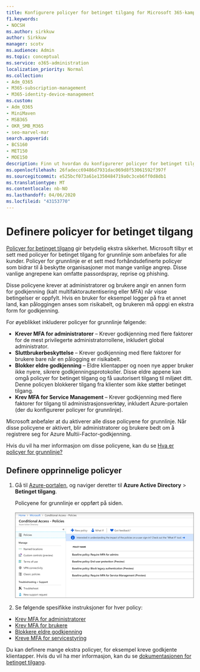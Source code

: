 ```yaml
---
title: Konfigurere policyer for betinget tilgang for Microsoft 365-kampanjer
f1.keywords:
- NOCSH
ms.author: sirkkuw
author: Sirkkuw
manager: scotv
ms.audience: Admin
ms.topic: conceptual
ms.service: o365-administration
localization_priority: Normal
ms.collection:
- Adm_O365
- M365-subscription-management
- M365-identity-device-management
ms.custom:
- Adm_O365
- MiniMaven
- MSB365
- OKR_SMB_M365
- seo-marvel-mar
search.appverid:
- BCS160
- MET150
- MOE150
description: Finn ut hvordan du konfigurerer policyer for betinget tilgang for Microsoft 365-kampanjer for å legge til betydelig ekstra sikkerhet.
ms.openlocfilehash: 26fadecc69486d7931dac069d8f53061592f397f
ms.sourcegitcommit: e525bcf073a61e1350484719a0c3ceb6ff0d8db1
ms.translationtype: MT
ms.contentlocale: nb-NO
ms.lasthandoff: 04/06/2020
ms.locfileid: "43153770"
---
```

# <a name="set-up-conditional-access-policies"></a>Definere policyer for betinget tilgang

[Policyer for betinget tilgang](https://docs.microsoft.com/azure/active-directory/conditional-access/overview) gir betydelig ekstra sikkerhet. Microsoft tilbyr et sett med policyer for betinget tilgang for grunnlinje som anbefales for alle kunder. Policyer for grunnlinje er et sett med forhåndsdefinerte policyer som bidrar til å beskytte organisasjoner mot mange vanlige angrep. Disse vanlige angrepene kan omfatte passordspray, reprise og phishing.

Disse policyene krever at administratorer og brukere angir en annen form for godkjenning (kalt multifaktorautentisering eller MFA) når visse betingelser er oppfylt. Hvis en bruker for eksempel logger på fra et annet land, kan påloggingen anses som risikabelt, og brukeren må oppgi en ekstra form for godkjenning. 

For øyeblikket inkluderer policyer for grunnlinje følgende:
- **Krever MFA for administratorer** &ndash; Krever godkjenning med flere faktorer for de mest privilegerte administratorrollene, inkludert global administrator.
- **Sluttbrukerbeskyttelse** &ndash; Krever godkjenning med flere faktorer for brukere bare når en pålogging er risikabelt. 
- **Blokker eldre godkjenning** &ndash; Eldre klientapper og noen nye apper bruker ikke nyere, sikrere godkjenningsprotokoller. Disse eldre appene kan omgå policyer for betinget tilgang og få uautorisert tilgang til miljøet ditt. Denne policyen blokkerer tilgang fra klienter som ikke støtter betinget tilgang. 
- **Krev MFA for Service Management** &ndash; Krever godkjenning med flere faktorer for tilgang til administrasjonsverktøy, inkludert Azure-portalen (der du konfigurerer policyer for grunnlinje). 

Microsoft anbefaler at du aktiverer alle disse policyene for grunnlinje. Når disse policyene er aktivert, blir administratorer og brukere bedt om å registrere seg for Azure Multii-Factor-godkjenning.

Hvis du vil ha mer informasjon om disse policyene, kan du se [Hva er policyer for grunnlinje?](https://docs.microsoft.com/azure/active-directory/conditional-access/concept-baseline-protection)


## <a name="set-up-baseline-policies"></a>Definere opprinnelige policyer

1. Gå til [Azure-portalen](https://portal.azure.com), og naviger deretter til **Azure Active Directory** \> **Betinget tilgang**.
    
    Policyene for grunnlinje er oppført på siden. <br/> <br/>
    ![Side som viser policyer for grunnlinje for betinget tilgang.](../media/baslinepolicies.png)
1. Se følgende spesifikke instruksjoner for hver policy:

  - [Krev MFA for administratorer](https://docs.microsoft.com/azure/active-directory/conditional-access/howto-baseline-protect-administrators)
- [Krev MFA for brukere](https://docs.microsoft.com/azure/active-directory/conditional-access/howto-baseline-protect-end-users)  
 - [Blokkere eldre godkjenning](https://docs.microsoft.com/azure/active-directory/conditional-access/howto-baseline-protect-legacy-auth)
  - [Kreve MFA for servicestyring](https://docs.microsoft.com/azure/active-directory/conditional-access/howto-baseline-protect-azure)

Du kan definere mange ekstra policyer, for eksempel kreve godkjente klientapper. Hvis du vil ha mer informasjon, kan du se [dokumentasjonen for betinget tilgang](https://docs.microsoft.com/azure/active-directory/conditional-access/).

